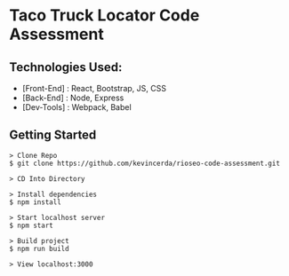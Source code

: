 # Taco Truck Locator Code Assessment

## Technologies Used:

- [Front-End] : React, Bootstrap, JS, CSS
- [Back-End] : Node, Express
- [Dev-Tools] : Webpack, Babel

## Getting Started

```
> Clone Repo
$ git clone https://github.com/kevincerda/rioseo-code-assessment.git

> CD Into Directory

> Install dependencies
$ npm install

> Start localhost server
$ npm start

> Build project
$ npm run build

> View localhost:3000

```
